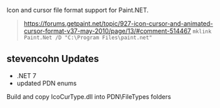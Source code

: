 Icon and cursor file format support for Paint.NET.

> https://forums.getpaint.net/topic/927-icon-cursor-and-animated-cursor-format-v37-may-2010/page/13/#comment-514467
> `mklink Paint.Net /D "C:\Program Files\paint.net"`

## stevencohn Updates
* .NET 7
* updated PDN enums

Build and copy IcoCurType.dll into PDN\FileTypes folders
